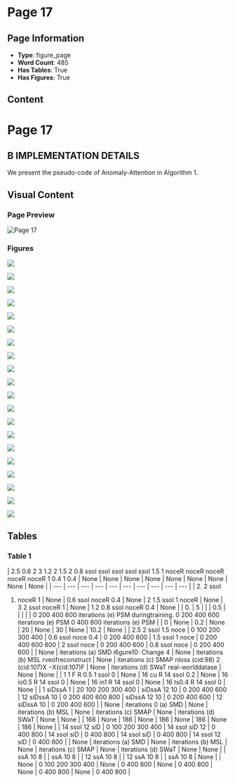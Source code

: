 # Page 17

## Page Information

- **Type**: figure_page
- **Word Count**: 485
- **Has Tables**: True
- **Has Figures**: True

## Content

# Page 17

## B IMPLEMENTATION DETAILS

We present the pseudo-code of Anomaly-Attention in Algorithm 1.

## Visual Content

### Page Preview

![Page 17](/projects/llms/images/2110.02642v5_page_17.png)

### Figures

![](/projects/llms/figures/2110.02642v5_page_17_figure_1.png)


![](/projects/llms/figures/2110.02642v5_page_17_figure_2.png)


![](/projects/llms/figures/2110.02642v5_page_17_figure_3.png)


![](/projects/llms/figures/2110.02642v5_page_17_figure_4.png)


![](/projects/llms/figures/2110.02642v5_page_17_figure_5.png)


![](/projects/llms/figures/2110.02642v5_page_17_figure_6.png)


![](/projects/llms/figures/2110.02642v5_page_17_figure_7.png)


![](/projects/llms/figures/2110.02642v5_page_17_figure_8.png)


![](/projects/llms/figures/2110.02642v5_page_17_figure_9.png)


![](/projects/llms/figures/2110.02642v5_page_17_figure_10.png)


![](/projects/llms/figures/2110.02642v5_page_17_figure_11.png)


![](/projects/llms/figures/2110.02642v5_page_17_figure_12.png)


![](/projects/llms/figures/2110.02642v5_page_17_figure_13.png)


![](/projects/llms/figures/2110.02642v5_page_17_figure_14.png)


![](/projects/llms/figures/2110.02642v5_page_17_figure_15.png)


![](/projects/llms/figures/2110.02642v5_page_17_figure_16.png)


![](/projects/llms/figures/2110.02642v5_page_17_figure_17.png)


![](/projects/llms/figures/2110.02642v5_page_17_figure_18.png)


![](/projects/llms/figures/2110.02642v5_page_17_figure_19.png)


![](/projects/llms/figures/2110.02642v5_page_17_figure_20.png)


## Tables

### Table 1

| 2.5 0.6 2 3 1.2
2 1.5 2 0.8 ssol ssol ssol ssol ssol
1.5 1 noceR noceR noceR noceR noceR
1 0.4 1 0.4 | None | None | None | None | None | None | None | None | None |
| --- | --- | --- | --- | --- | --- | --- | --- | --- | --- |
| 2.
2 ssol
1. noceR
1 | None | 0.6
ssol
noceR
0.4 | None | 2
1.5 ssol
1 noceR | None | 3
2 ssol
noceR
1 | None | 1.2
0.8 ssol
noceR
0.4 | None |
| 0. | 5 |  |  | 0.5 |  |  |  |  | 0 200 400 600
iterations
(e) PSM
duringtraining.
0 200 400 600
iterations
(e) PSM
0 400 800
iterations
(e) PSM |
| 0 | None | 0.2 | None | 20 | None | 30 | None | 10.2 | None |
| 2.5
2 ssol
1.5 noce | 0 100 200 300 400 | 0.6
ssol
noce
0.4 | 0 200 400 600 | 1.5 ssol
1 noce | 0 200 400 600 800 | 2 ssol
noce | 0 200 400 600 | 0.8 ssol
noce | 0 200 400 600 |
| None | iterations
(a) SMD
i6gure10: Change
4 | None | iterations
(b) MSL
rveofreconstruct | None | iterations
(c) SMAP
nloss (cid:98) 2
(cid:107)X −X(cid:107)F | None | iterations
(d) SWaT
real-worlddatase | None | None |
| 1 1 F R
0.5
1 ssol
0 | None | 16 cu R
14 ssol
0.2 | None | 16 io0.5 R
14 ssol 0 | None | 16 in1 R
14 ssol 0 | None | 16 ts0.4 R
14 ssol 0 | None |
| 1 siDssA
1 | 20 100 200 300 400 | siDssA
12
10 | 0 200 400 600 | 12 siDssA
10 | 0 200 400 600 800 | siDssA
12
10 | 0 200 400 600 | 12 siDssA
10 | 0 200 400 600 |
| None | iterations
0 (a) SMD | None | iterations
(b) MSL | None | iterations
(c) SMAP | None | iterations
(d) SWaT | None | None |
| 168 | None | 186 | None | 186 | None | 186 | None | 186 | None |
| 14 ssol
12 siD | 0 100 200 300 400 | 14 ssol
siD
12 | 0 400 800 | 14 ssol
siD | 0 400 800 | 14 ssol
siD | 0 400 800 | 14 ssol
12 siD | 0 400 800 |
| None | iterations
(a) SMD | None | iterations
(b) MSL | None | iterations
(c) SMAP | None | iterations
(d) SWaT | None | None |
| ssA
10
8 |  | ssA
10
8 |  | 12 ssA
10
8 |  | 12 ssA
10
8 |  | ssA
10
8 | None |
| None | 0 100 200 300 400 | None | 0 400 800 | None | 0 400 800 | None | 0 400 800 | None | 0 400 800 |
